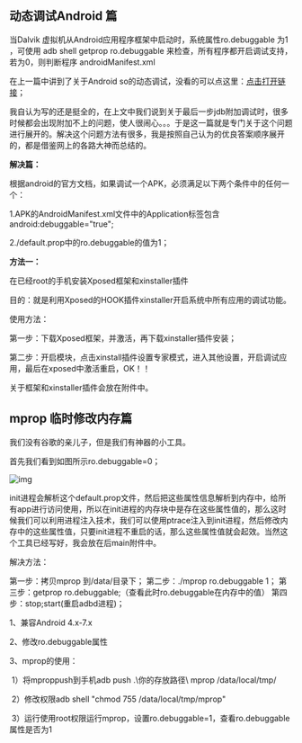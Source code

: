 ## 动态调试Android 篇

当Dalvik 虚拟机从Android应用程序框架中启动时，系统属性ro.debuggable 为1 ，可使用 adb shell getprop ro.debuggable 来检查，所有程序都开启调试支持，若为0，则判断程序 androidManifest.xml

在上一篇中讲到了关于Android so的动态调试，没看的可以点这里：[点击打开链接](http://blog.csdn.net/feibabeibei_beibei/article/details/52740212)；

我自认为写的还是挺全的，在上文中我们说到关于最后一步jdb附加调试时，很多时候都会出现附加不上的问题，使人很闹心。。。于是这一篇就是专门关于这个问题进行展开的。解决这个问题方法有很多，我是按照自己认为的优良答案顺序展开的，都是借鉴网上的各路大神而总结的。

**解决篇：**

根据android的官方文档，如果调试一个APK，必须满足以下两个条件中的任何一个：

1.APK的AndroidManifest.xml文件中的Application标签包含android:debuggable="true";

2./default.prop中的ro.debuggable的值为1；

**方法一：**

在已经root的手机安装Xposed框架和xinstaller插件

目的：就是利用Xposed的HOOK插件xinstaller开启系统中所有应用的调试功能。

使用方法：

第一步：下载Xposed框架，并激活，再下载xinstaller插件安装；

第二步：开启模块，点击xinstall插件设置专家模式，进入其他设置，开启调试应用，最后在xposed中激活重启，OK！！

关于框架和xinstaller插件会放在附件中。





## mprop 临时修改内存篇

我们没有谷歌的亲儿子，但是我们有神器的小工具。

首先我们看到如图所示ro.debuggable=0；

![img](http://img.blog.csdn.net/20161006172020388?watermark/2/text/aHR0cDovL2Jsb2cuY3Nkbi5uZXQv/font/5a6L5L2T/fontsize/400/fill/I0JBQkFCMA==/dissolve/70/gravity/Center)

init进程会解析这个default.prop文件，然后把这些属性信息解析到内存中，给所有app进行访问使用，所以在init进程的内存块中是存在这些属性值的，那么这时候我们可以利用进程注入技术，我们可以使用ptrace注入到init进程，然后修改内存中的这些属性值，只要init进程不重启的话，那么这些属性值就会起效。当然这个工具已经写好，我会放在后main附件中。

解决方法：

第一步：拷贝mprop 到/data/目录下；
第二步：./mprop ro.debuggable 1；
第三步：getprop ro.debuggable;（查看此时ro.debuggable在内存中的值）
第四步：stop;start(重启adbd进程)；



1、兼容Android 4.x-7.x

2、修改ro.debuggable属性

3、mprop的使用：

​	1）将mproppush到手机adb push .\你的存放路径\ mprop /data/local/tmp/

​	2）修改权限adb shell "chmod 755 /data/local/tmp/mprop"

​	3）运行使用root权限运行mprop，设置ro.debuggable=1，查看ro.debuggable 属性是否为1

